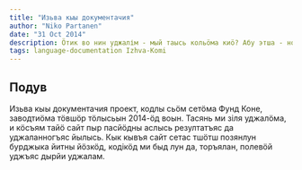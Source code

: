 ```yaml
---
title: "Изьва кыы документачия"
author: "Niko Partanen"
date: "31 Oct 2014"
description: Ӧтик во нин уджалім - мый таысь кольӧма киӧ? Абу этша - но та йылысь колӧ кыдз кӧ и тӧдмӧдны. Чукӧртчам тайӧ сайт вылӧ информачияыс миян удж йылысь.
tags: language-documentation Izhva-Komi
---
```


## Подув

Изьва кыы документачия проект, кодлы сьӧм сетӧма Фунд Коне, заводтиӧма тӧвшӧр тӧлысьын 2014-ӧд воын. Тасянь ми зіля уджалӧма, и кӧсъям тайӧ сайт пыр пасйӧдны аслысь резултатъяс да уджаланногъяс йылысь. Кык кывъя сайт сетас тшӧтш позянлун бурджыка йитны йӧзкӧд, кодікӧд ми быд лун да, торъялан, полевӧй уджъяс дырйи уджалам.
